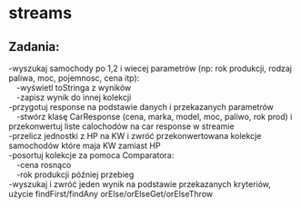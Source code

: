 # streams
## Zadania:
-wyszukaj samochody po 1,2 i wiecej parametrów (np: rok produkcji, rodzaj paliwa, moc, pojemnosc, cena itp):</br>
&emsp;-wyświetl toStringa z wyników</br>
&emsp;-zapisz wynik do innej kolekcji</br>
-przygotuj response na podstawie danych i przekazanych parametrów</br>
&emsp;-stwórz klasę CarResponse (cena, marka, model, moc, paliwo, rok prod) i przekonwertuj liste calochodów na car response w streamie</br>
-przelicz jednostki z HP na KW i zwróć przekonwertowana kolekcje samochodów które maja KW zamiast HP</br>
-posortuj kolekcje za pomoca Comparatora:</br>
&emsp;-cena rosnąco</br>
&emsp;-rok produkcji później przebieg</br>
-wyszukaj i zwróć jeden wynik na podstawie przekazanych kryteriów, użycie findFirst/findAny orElse/orElseGet/orElseThrow</br>
